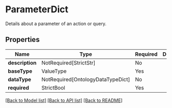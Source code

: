 # ParameterDict

Details about a parameter of an action or query.

## Properties
| Name | Type | Required | Description |
| ------------ | ------------- | ------------- | ------------- |
**description** | NotRequired[StrictStr] | No |  |
**baseType** | ValueType | Yes |  |
**dataType** | NotRequired[OntologyDataTypeDict] | No |  |
**required** | StrictBool | Yes |  |


[[Back to Model list]](../../../README.md#models-v1-link) [[Back to API list]](../../../README.md#documentation-for-api-endpoints) [[Back to README]](../../../README.md)
